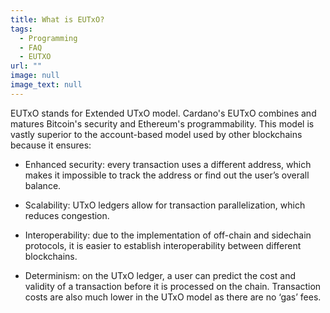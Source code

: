 ```yaml
---
title: What is EUTxO?
tags:
  - Programming
  - FAQ
  - EUTXO
url: ""
image: null
image_text: null
---
```


EUTxO stands for Extended UTxO model. Cardano's EUTxO combines and matures Bitcoin's security and Ethereum's programmability. This model is vastly superior to the account-based model used by other blockchains because it ensures:

*   Enhanced security: every transaction uses a different address, which makes it impossible to track the address or find out the user’s overall balance.
    
*   Scalability: UTxO ledgers allow for transaction parallelization, which reduces congestion.
    
*   Interoperability: due to the implementation of off-chain and sidechain protocols, it is easier to establish interoperability between different blockchains.
    
*   Determinism: on the UTxO ledger, a user can predict the cost and validity of a transaction before it is processed on the chain. Transaction costs are also much lower in the UTxO model as there are no ‘gas’ fees.
